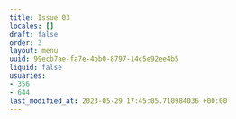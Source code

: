 ```yaml
---
title: Issue 03
locales: []
draft: false
order: 3
layout: menu
uuid: 99ecb7ae-fa7e-4bb0-8797-14c5e92ee4b5
liquid: false
usuaries:
- 356
- 644
last_modified_at: 2023-05-29 17:45:05.710984036 +00:00
---
```


